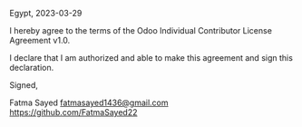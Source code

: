 Egypt, 2023-03-29

I hereby agree to the terms of the Odoo Individual Contributor License
Agreement v1.0.

I declare that I am authorized and able to make this agreement and sign this
declaration.

Signed,

Fatma Sayed fatmasayed1436@gmail.com https://github.com/FatmaSayed22
